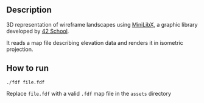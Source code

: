 ## Description
3D representation of wireframe landscapes using [MiniLibX](https://harm-smits.github.io/42docs/libs/minilibx), a graphic library developed by [42 School](https://www.42network.org/).

It reads a map file describing elevation data and renders it in isometric projection.

## How to run
`./fdf file.fdf`

Replace `file.fdf` with a valid `.fdf` map file in the `assets` directory
